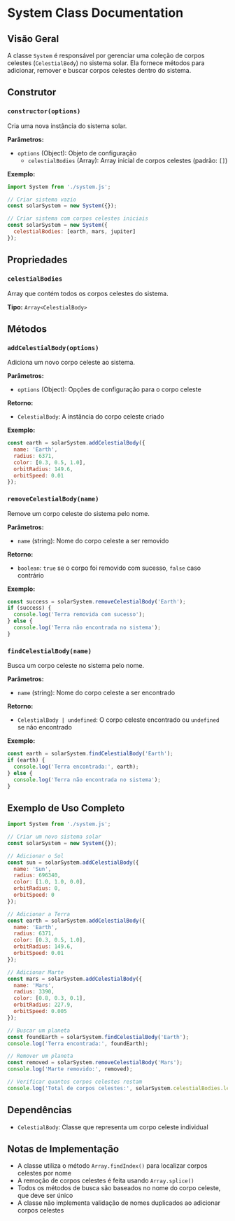 # System Class Documentation

## Visão Geral

A classe `System` é responsável por gerenciar uma coleção de corpos celestes (`CelestialBody`) no sistema solar. Ela fornece métodos para adicionar, remover e buscar corpos celestes dentro do sistema.

## Construtor

### `constructor(options)`

Cria uma nova instância do sistema solar.

**Parâmetros:**
- `options` (Object): Objeto de configuração
  - `celestialBodies` (Array): Array inicial de corpos celestes (padrão: `[]`)

**Exemplo:**
```javascript
import System from './system.js';

// Criar sistema vazio
const solarSystem = new System({});

// Criar sistema com corpos celestes iniciais
const solarSystem = new System({
  celestialBodies: [earth, mars, jupiter]
});
```

## Propriedades

### `celestialBodies`

Array que contém todos os corpos celestes do sistema.

**Tipo:** `Array<CelestialBody>`

## Métodos

### `addCelestialBody(options)`

Adiciona um novo corpo celeste ao sistema.

**Parâmetros:**
- `options` (Object): Opções de configuração para o corpo celeste

**Retorno:**
- `CelestialBody`: A instância do corpo celeste criado

**Exemplo:**
```javascript
const earth = solarSystem.addCelestialBody({
  name: 'Earth',
  radius: 6371,
  color: [0.3, 0.5, 1.0],
  orbitRadius: 149.6,
  orbitSpeed: 0.01
});
```

### `removeCelestialBody(name)`

Remove um corpo celeste do sistema pelo nome.

**Parâmetros:**
- `name` (string): Nome do corpo celeste a ser removido

**Retorno:**
- `boolean`: `true` se o corpo foi removido com sucesso, `false` caso contrário

**Exemplo:**
```javascript
const success = solarSystem.removeCelestialBody('Earth');
if (success) {
  console.log('Terra removida com sucesso');
} else {
  console.log('Terra não encontrada no sistema');
}
```

### `findCelestialBody(name)`

Busca um corpo celeste no sistema pelo nome.

**Parâmetros:**
- `name` (string): Nome do corpo celeste a ser encontrado

**Retorno:**
- `CelestialBody | undefined`: O corpo celeste encontrado ou `undefined` se não encontrado

**Exemplo:**
```javascript
const earth = solarSystem.findCelestialBody('Earth');
if (earth) {
  console.log('Terra encontrada:', earth);
} else {
  console.log('Terra não encontrada no sistema');
}
```

## Exemplo de Uso Completo

```javascript
import System from './system.js';

// Criar um novo sistema solar
const solarSystem = new System({});

// Adicionar o Sol
const sun = solarSystem.addCelestialBody({
  name: 'Sun',
  radius: 696340,
  color: [1.0, 1.0, 0.0],
  orbitRadius: 0,
  orbitSpeed: 0
});

// Adicionar a Terra
const earth = solarSystem.addCelestialBody({
  name: 'Earth',
  radius: 6371,
  color: [0.3, 0.5, 1.0],
  orbitRadius: 149.6,
  orbitSpeed: 0.01
});

// Adicionar Marte
const mars = solarSystem.addCelestialBody({
  name: 'Mars',
  radius: 3390,
  color: [0.8, 0.3, 0.1],
  orbitRadius: 227.9,
  orbitSpeed: 0.005
});

// Buscar um planeta
const foundEarth = solarSystem.findCelestialBody('Earth');
console.log('Terra encontrada:', foundEarth);

// Remover um planeta
const removed = solarSystem.removeCelestialBody('Mars');
console.log('Marte removido:', removed);

// Verificar quantos corpos celestes restam
console.log('Total de corpos celestes:', solarSystem.celestialBodies.length);
```

## Dependências

- `CelestialBody`: Classe que representa um corpo celeste individual

## Notas de Implementação

- A classe utiliza o método `Array.findIndex()` para localizar corpos celestes por nome
- A remoção de corpos celestes é feita usando `Array.splice()`
- Todos os métodos de busca são baseados no nome do corpo celeste, que deve ser único
- A classe não implementa validação de nomes duplicados ao adicionar corpos celestes